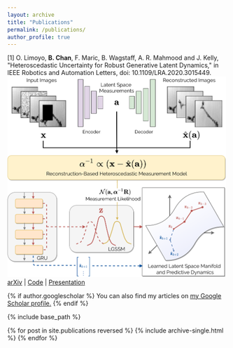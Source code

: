 ```yaml
---
layout: archive
title: "Publications"
permalink: /publications/
author_profile: true
---
```


[1] O. Limoyo, **B. Chan**, F. Maric, B. Wagstaff, A. R. Mahmood and J. Kelly, "Heteroscedastic Uncertainty for Robust Generative Latent Dynamics," in IEEE Robotics and Automation Letters, doi: 10.1109/LRA.2020.3015449.  
<img src="/images/heteroscedastic_uncertainty.svg" alt="heteroscedastic_uncertainty" width="500"/>  
[arXiv](https://arxiv.org/abs/2008.08157) | [Code](https://github.com/utiasSTARS/robust-latent-srl) | [Presentation](https://www.youtube.com/watch?v=tPLUqhobVzw&ab_channel=UTIASSTARSLab)  


{% if author.googlescholar %}
  You can also find my articles on <u><a href="{{author.googlescholar}}">my Google Scholar profile</a>.</u>
{% endif %}

{% include base_path %}

{% for post in site.publications reversed %}
  {% include archive-single.html %}
{% endfor %}
